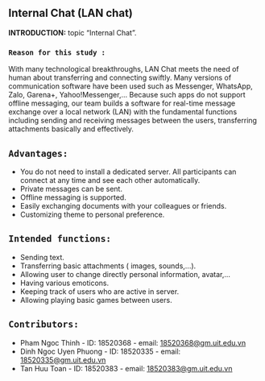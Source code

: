 ## Internal Chat (LAN chat)<br>

**INTRODUCTION:**  topic “Internal Chat”.<br>

### `Reason for this study :`
With many technological breakthroughs, LAN Chat meets the need of human about transferring and connecting swiftly. Many versions 
of communication software have been used such as Messenger, WhatsApp, Zalo, Garena+, Yahoo!Messenger,... Because such apps do not
support offline messaging, our team builds a software for real-time message exchange over a local network (LAN) with the fundamental functions including sending and receiving messages between the users, transferring attachments basically and effectively.<br>

## `Advantages:`
 * You do not need to install a dedicated server. All participants can connect at any time and see each other automatically.
 * Private messages can be sent.
 * Offline messaging is supported.
 * Easily exchanging documents with your colleagues or friends.
 * Customizing theme to personal preference.
 
 ## `Intended functions:`
  * Sending text.
  * Transferring basic attachments ( images, sounds,...).
  * Allowing user to change directly personal information, avatar,... 
  * Having various emoticons.
  * Keeping track of users who are active in server.
  * Allowing playing basic games between users.
  
  ## `Contributors:`
   * Pham Ngoc Thinh - ID: 18520368 - email: 18520368@gm.uit.edu.vn
   * Dinh Ngoc Uyen Phuong - ID: 18520335 - email: 18520335@gm.uit.edu.vn
   * Tan Huu Toan - ID: 18520383 - email: 18520383@gm.uit.edu.vn
